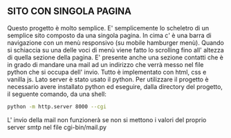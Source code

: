 ## SITO CON SINGOLA PAGINA

Questo progetto è molto semplice. E' semplicemente lo scheletro di un semplice sito composto da una
singola pagina. In cima c' è una barra di navigazione con un menù responsivo (su mobile hamburger menù).
Quando si schiaccia su una delle voci di menù viene fatto lo scrolling fino all' altezza di quella sezione della pagina.
E' presente anche una sezione contatti che è in grado di mandare una mail ad un indirizzo che verrà messo nel file python che si occupa dell' invio.
Tutto è implementato con html, css e vanilla js. Lato server è stato usato il python.
Per utilizzare il progetto è necessario avere installato python ed eseguire, dalla directory del progetto, il seguente comando, da una shell:
```bash
python -m http.server 8000 --cgi
```
L' invio della mail non funzionerà se non si mettono i valori del proprio server smtp nel file cgi-bin/mail.py